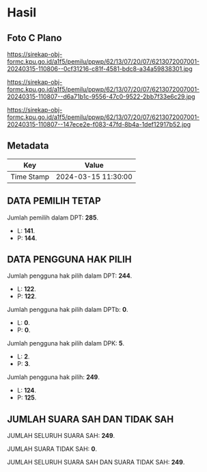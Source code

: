 # Hasil

## Foto C Plano

https://sirekap-obj-formc.kpu.go.id/a1f5/pemilu/ppwp/62/13/07/20/07/6213072007001-20240315-110806--0cf31216-c81f-4581-bdc8-a34a59838301.jpg

https://sirekap-obj-formc.kpu.go.id/a1f5/pemilu/ppwp/62/13/07/20/07/6213072007001-20240315-110807--d6a71b1c-9556-47c0-9522-2bb7f33e6c29.jpg

https://sirekap-obj-formc.kpu.go.id/a1f5/pemilu/ppwp/62/13/07/20/07/6213072007001-20240315-110807--147ece2e-f083-47fd-8b4a-1def12917b52.jpg


## Metadata

| Key        | Value               |
| ---------- | ------------------- |
| Time Stamp | 2024-03-15 11:30:00 |


## DATA PEMILIH TETAP

Jumlah pemilih dalam DPT: **285**.
 * L: **141**.
 * P: **144**.

## DATA PENGGUNA HAK PILIH

Jumlah pengguna hak pilih dalam DPT: **244**.
 * L: **122**.
 * P: **122**.

Jumlah pengguna hak pilih dalam DPTb: **0**.
 * L: **0**.
 * P: **0**.

Jumlah pengguna hak pilih dalam DPK: **5**.
 * L: **2**.
 * P: **3**.

Jumlah pengguna hak pilih: **249**.
 * L: **124**.
 * P: **125**.

## JUMLAH SUARA SAH DAN TIDAK SAH

JUMLAH SELURUH SUARA SAH: **249**.

JUMLAH SUARA TIDAK SAH: **0**.

JUMLAH SELURUH SUARA SAH DAN SUARA TIDAK SAH: **249**.


